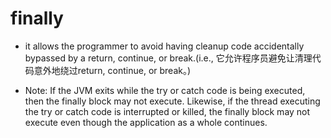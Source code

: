 # finally

- it allows the programmer to avoid having cleanup code accidentally bypassed by a return, continue, or break.(i.e., 它允许程序员避免让清理代码意外地绕过return, continue, or break。)

- Note: If the JVM exits while the try or catch code is being executed, then the finally block may not execute. Likewise, if the thread executing the try or catch code is interrupted or killed, the finally block may not execute even though the application as a whole continues.